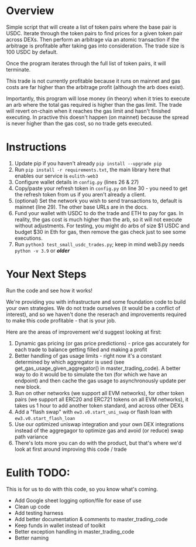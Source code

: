 # Overview
Simple script that will create a list of token pairs where the base pair is USDC. Iterate through the token pairs to find prices for a given token pair across DEXs. Then perform an arbitrage via an atomic transaction if the arbitrage is profitable after taking gas into consideration. The trade size is 100 USDC by default.

Once the program iterates through the full list of token pairs, it will terminate.

This trade is not currently profitable because it runs on mainnet and gas costs are far higher than the arbitrage profit (although the arb does exist).

Importantly, this program will lose money (in theory) when it tries to execute an arb where the total gas required is higher than the gas limit. The trade will revert on-chain when it reaches the gas limit and hasn't finished executing. In practive this doesn't happen (on mainnet) because the spread is never higher than the gas cost, so no trade gets executed.

# Instructions
1. Update pip if you haven't already `pip install --upgrade pip`
2. Run `pip install -r requirements.txt`, the main library here that enables our service is `eulith-web3`
3. Configure wallet details in `config.py` (lines 26 & 27)
4. Copy/paste your refresh token in `config.py` on line 30 - you need to get the refresh token from us if you aren't already a client.
5. (optional) Set the network you wish to send transactions to, default is mainnet (line 29). The other base URLs are in the docs.
6. Fund your wallet with USDC to do the trade and ETH to pay for gas. In reality, the gas cost is much higher than the arb, so it will not execute without adjustments. For testing, you might do arbs of size $1 USDC and budget $30 in Eth for gas, then remove the gas check just to see some executions.
7. Run `python3 test_small_usdc_trades.py`; keep in mind web3.py needs `python -v 3.9` or _**older**_

# Your Next Steps
Run the code and see how it works!

We're providing you with infrastructure and some foundation code to build your own strategies. We do not trade ourselves (it would be a conflict of interest), and so we haven't done the reserach and improvements required to make this code profitable - that is your job. 

Here are the areas of improvement we'd suggest looking at first:
1) Dynamic gas pricing (or gas price predictions) - price gas accurately for each trade to balance getting filled and making a profit
2) Better handling of gas usage limits - right now it's a constant determined by which aggregator is used (see get_gas_usage_given_aggregator() in master_trading_code). A better way to do it would be to simulate the txn (for which we have an endpoint) and then cache the gas usage to asynchronously update per new block.
3) Run on other networks (we support all EVM networks), for other token pairs (we support all ERC20 and ERC721 tokens on all EVM networks), it takes us 1 hour to add another token standard, and across other DEXs
4) Add a "flash swap" with `ew3.v0.start_uni_swap` or flash loan with `ew3.v0.start_flash_loan`
5) Use our optimized uniswap integration and your own DEX integrations instead of the aggregagor to optimize gas and avoid (or reduce) swap path variance
6) There's lots more you can do with the product, but that's where we'd look at first around improving this code / trade


# Eulith TODO:

This is for us to do with this code, so you know what's coming.

* Add Google sheet logging option/file for ease of use
* Clean up code
* Add testing harness
* Add better documentation & comments to master_trading_code
* Keep funds in wallet instead of toolkit
* Better exception handling in master_trading_code
* Better naming
